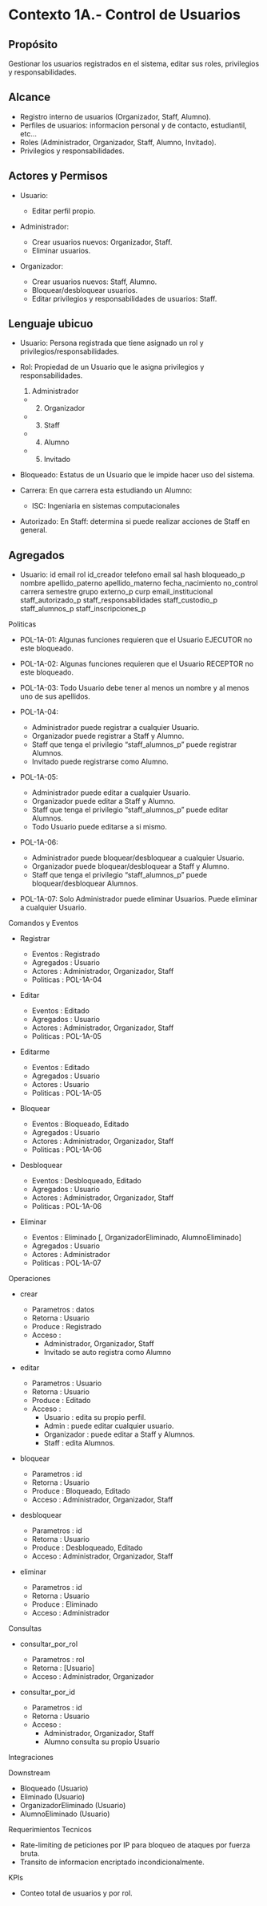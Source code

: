 # Contexto 1A.- Control de Usuarios

## Propósito

Gestionar los usuarios registrados en el sistema, editar sus roles, privilegios y responsabilidades.

## Alcance

- Registro interno de usuarios (Organizador, Staff, Alumno).
- Perfiles de usuarios: informacion personal y de contacto, estudiantil, etc...
- Roles (Administrador, Organizador, Staff, Alumno, Invitado).
- Privilegios y responsabilidades.

## Actores y Permisos

- Usuario:
  - Editar perfil propio.

- Administrador:
  - Crear usuarios nuevos: Organizador, Staff.
  - Eliminar usuarios.

- Organizador:
  - Crear usuarios nuevos: Staff, Alumno.
  - Bloquear/desbloquear usuarios.
  - Editar privilegios y responsabilidades de usuarios: Staff.

## Lenguaje ubicuo

- Usuario:
Persona registrada que tiene asignado un rol y privilegios/responsabilidades.

- Rol:
Propiedad de un Usuario que le asigna privilegios y responsabilidades.
  1. Administrador
  - 2. Organizador
  - 3. Staff
  - 4. Alumno
  - 5. Invitado

- Bloqueado:
Estatus de un Usuario que le impide hacer uso del sistema.

- Carrera:
En que carrera esta estudiando un Alumno:
  - ISC: Ingeniaria en sistemas computacionales

- Autorizado:
En Staff: determina si puede realizar acciones de Staff en general.

## Agregados

- Usuario:
  id
  email
  rol
  id_creador
  telefono
  email
  sal
  hash
  bloqueado_p
  nombre
  apellido_paterno
  apellido_materno
  fecha_nacimiento
  no_control
  carrera
  semestre
  grupo
  externo_p
  curp
  email_institucional
  staff_autorizado_p
  staff_responsabilidades
  staff_custodio_p
  staff_alumnos_p
  staff_inscripciones_p


Politicas

- POL-1A-01:
Algunas funciones requieren que el Usuario EJECUTOR no este bloqueado.

- POL-1A-02:
Algunas funciones requieren que el Usuario RECEPTOR no este bloqueado.

- POL-1A-03:
Todo Usuario debe tener al menos un nombre y al menos uno de sus apellidos.

- POL-1A-04:
  - Administrador puede registrar a cualquier Usuario.
  - Organizador puede registrar a Staff y Alumno.
  - Staff que tenga el privilegio “staff_alumnos_p” puede registrar Alumnos.
  - Invitado puede registrarse como Alumno.

- POL-1A-05:
  - Administrador puede editar a cualquier Usuario.
  - Organizador puede editar a Staff y Alumno.
  - Staff que tenga el privilegio “staff_alumnos_p” puede editar Alumnos.
  - Todo Usuario puede editarse a si mismo.

- POL-1A-06:
  - Administrador puede bloquear/desbloquear a cualquier Usuario.
  - Organizador puede bloquear/desbloquear a Staff y Alumno.
  - Staff que tenga el privilegio “staff_alumnos_p” puede bloquear/desbloquear Alumnos.

- POL-1A-07:
Solo Administrador puede eliminar Usuarios. Puede eliminar a cualquier Usuario.


Comandos y Eventos

- Registrar
  - Eventos   : Registrado
  - Agregados : Usuario
  - Actores   : Administrador, Organizador, Staff
  - Politicas : POL-1A-04

- Editar
  - Eventos   : Editado
  - Agregados : Usuario
  - Actores   : Administrador, Organizador, Staff
  - Politicas : POL-1A-05

- Editarme
  - Eventos   : Editado
  - Agregados : Usuario
  - Actores   : Usuario
  - Politicas : POL-1A-05

- Bloquear
  - Eventos   : Bloqueado, Editado
  - Agregados : Usuario
  - Actores   : Administrador, Organizador, Staff
  - Politicas : POL-1A-06

- Desbloquear
  - Eventos   : Desbloqueado, Editado
  - Agregados : Usuario
  - Actores   : Administrador, Organizador, Staff
  - Politicas : POL-1A-06

- Eliminar
  - Eventos   : Eliminado [, OrganizadorEliminado, AlumnoEliminado]
  - Agregados : Usuario
  - Actores   : Administrador
  - Politicas : POL-1A-07


Operaciones

- crear
  - Parametros : datos
  - Retorna    : Usuario
  - Produce    : Registrado
  - Acceso     :
    - Administrador, Organizador, Staff
    - Invitado se auto registra como Alumno

- editar
  - Parametros : Usuario
  - Retorna    : Usuario
  - Produce    : Editado
  - Acceso     :
    - Usuario     : edita su propio perfil.
    - Admin       : puede editar cualquier usuario.
    - Organizador : puede editar a Staff y Alumnos.
    - Staff       : edita Alumnos.

- bloquear
  - Parametros : id
  - Retorna    : Usuario
  - Produce    : Bloqueado, Editado
  - Acceso     : Administrador, Organizador, Staff

- desbloquear
  - Parametros : id
  - Retorna    : Usuario
  - Produce    : Desbloqueado, Editado
  - Acceso     : Administrador, Organizador, Staff

- eliminar
  - Parametros : id
  - Retorna    : Usuario
  - Produce    : Eliminado
  - Acceso     : Administrador


Consultas

- consultar_por_rol
  - Parametros : rol
  - Retorna    : [Usuario]
  - Acceso     : Administrador, Organizador

- consultar_por_id
  - Parametros : id
  - Retorna    : Usuario
  - Acceso     :
    - Administrador, Organizador, Staff
    - Alumno consulta su propio Usuario


Integraciones

Downstream
- Bloqueado            (Usuario)
- Eliminado            (Usuario)
- OrganizadorEliminado (Usuario)
- AlumnoEliminado      (Usuario)


Requerimientos Tecnicos

- Rate-limiting de peticiones por IP para bloqueo de ataques por fuerza bruta.
- Transito de informacion encriptado incondicionalmente.


KPIs

- Conteo total de usuarios y por rol.
